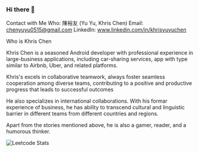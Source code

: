 ### Hi there 👋

Contact with Me
Who: 陳裕友 (Yu Yu, Khris Chen)
Email: chenyuyu0515@gmail.com
LinkedIn: www.linkedin.com/in/khrisyuyuchen

Who is Khris Chen

Khris Chen is a seasoned Android developer with professional experience in large-business applications, including car-sharing services, app with type similar to Airbnb, Uber, and related platforms. 

Khris's excels in collaborative teamwork, always foster seamless cooperation among diverse teams, contributing to a positive and productive progress that leads to successful outcomes

He also specializes in international collaborations. With his formar experience of business, he has ability to transcend cultural and linguistic barrier in different teams from different countries and regions.

Apart from the stories mentioned above, he is also a gamer, reader, and a humorous thinker.

![Leetcode Stats](https://leetcard.jacoblin.cool/chenyuyu0515)
